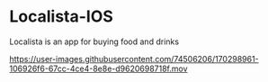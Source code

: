 # Localista-IOS
Localista is an app for buying food and drinks




https://user-images.githubusercontent.com/74506206/170298961-106926f6-67cc-4ce4-8e8e-d9620698718f.mov

